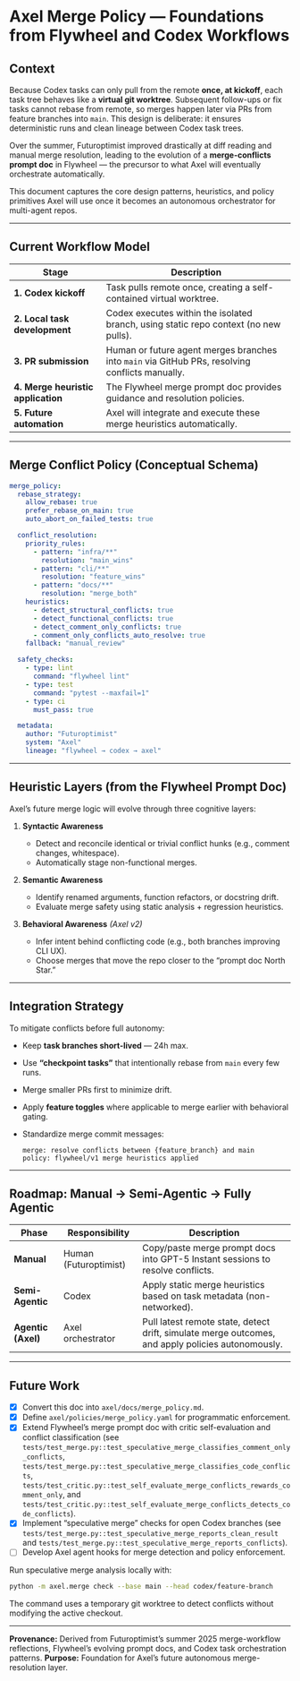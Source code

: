 # Axel Merge Policy — Foundations from Flywheel and Codex Workflows

## Context

Because Codex tasks can only pull from the remote **once, at kickoff**, each task tree behaves like a **virtual git worktree**. Subsequent follow-ups or fix tasks cannot rebase from remote, so merges happen later via PRs from feature branches into `main`. This design is deliberate: it ensures deterministic runs and clean lineage between Codex task trees.

Over the summer, Futuroptimist improved drastically at diff reading and manual merge resolution, leading to the evolution of a **merge-conflicts prompt doc** in Flywheel — the precursor to what Axel will eventually orchestrate automatically.

This document captures the core design patterns, heuristics, and policy primitives Axel will use once it becomes an autonomous orchestrator for multi-agent repos.

---

## Current Workflow Model

| Stage | Description |
|-------|-------------|
| **1. Codex kickoff** | Task pulls remote once, creating a self-contained virtual worktree. |
| **2. Local task development** | Codex executes within the isolated branch, using static repo context (no new pulls). |
| **3. PR submission** | Human or future agent merges branches into `main` via GitHub PRs, resolving conflicts manually. |
| **4. Merge heuristic application** | The Flywheel merge prompt doc provides guidance and resolution policies. |
| **5. Future automation** | Axel will integrate and execute these merge heuristics automatically. |

---

## Merge Conflict Policy (Conceptual Schema)

```yaml
merge_policy:
  rebase_strategy:
    allow_rebase: true
    prefer_rebase_on_main: true
    auto_abort_on_failed_tests: true

  conflict_resolution:
    priority_rules:
      - pattern: "infra/**"
        resolution: "main_wins"
      - pattern: "cli/**"
        resolution: "feature_wins"
      - pattern: "docs/**"
        resolution: "merge_both"
    heuristics:
      - detect_structural_conflicts: true
      - detect_functional_conflicts: true
      - detect_comment_only_conflicts: true
      - comment_only_conflicts_auto_resolve: true
    fallback: "manual_review"

  safety_checks:
    - type: lint
      command: "flywheel lint"
    - type: test
      command: "pytest --maxfail=1"
    - type: ci
      must_pass: true

  metadata:
    author: "Futuroptimist"
    system: "Axel"
    lineage: "flywheel → codex → axel"
```

---

## Heuristic Layers (from the Flywheel Prompt Doc)

Axel’s future merge logic will evolve through three cognitive layers:

1. **Syntactic Awareness**
   - Detect and reconcile identical or trivial conflict hunks (e.g., comment changes, whitespace).
   - Automatically stage non-functional merges.

2. **Semantic Awareness**
   - Identify renamed arguments, function refactors, or docstring drift.
   - Evaluate merge safety using static analysis + regression heuristics.

3. **Behavioral Awareness** *(Axel v2)*
   - Infer intent behind conflicting code (e.g., both branches improving CLI UX).
   - Choose merges that move the repo closer to the “prompt doc North Star.”

---

## Integration Strategy

To mitigate conflicts before full autonomy:

- Keep **task branches short-lived** — 24h max.
- Use **“checkpoint tasks”** that intentionally rebase from `main` every few runs.
- Merge smaller PRs first to minimize drift.
- Apply **feature toggles** where applicable to merge earlier with behavioral gating.
- Standardize merge commit messages:

  ```
  merge: resolve conflicts between {feature_branch} and main
  policy: flywheel/v1 merge heuristics applied
  ```

---

## Roadmap: Manual → Semi-Agentic → Fully Agentic

| Phase | Responsibility | Description |
|-------|----------------|-------------|
| **Manual** | Human (Futuroptimist) | Copy/paste merge prompt docs into GPT-5 Instant sessions to resolve conflicts. |
| **Semi-Agentic** | Codex | Apply static merge heuristics based on task metadata (non-networked). |
| **Agentic (Axel)** | Axel orchestrator | Pull latest remote state, detect drift, simulate merge outcomes, and apply policies autonomously. |

---

## Future Work

- [x] Convert this doc into `axel/docs/merge_policy.md`.
- [x] Define `axel/policies/merge_policy.yaml` for programmatic enforcement.
- [x] Extend Flywheel’s merge prompt doc with critic self-evaluation and conflict classification
  (see `tests/test_merge.py::test_speculative_merge_classifies_comment_only_conflicts`,
  `tests/test_merge.py::test_speculative_merge_classifies_code_conflicts`,
  `tests/test_critic.py::test_self_evaluate_merge_conflicts_rewards_comment_only`, and
  `tests/test_critic.py::test_self_evaluate_merge_conflicts_detects_code_conflicts`).
- [x] Implement “speculative merge” checks for open Codex branches (see
  `tests/test_merge.py::test_speculative_merge_reports_clean_result` and
  `tests/test_merge.py::test_speculative_merge_reports_conflicts`).
- [ ] Develop Axel agent hooks for merge detection and policy enforcement.

Run speculative merge analysis locally with:

```bash
python -m axel.merge check --base main --head codex/feature-branch
```

The command uses a temporary git worktree to detect conflicts without modifying
the active checkout.

---

**Provenance:** Derived from Futuroptimist’s summer 2025 merge-workflow reflections, Flywheel’s evolving prompt docs, and Codex task orchestration patterns.
**Purpose:** Foundation for Axel’s future autonomous merge-resolution layer.
